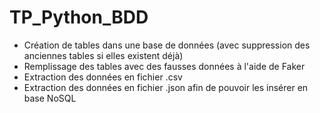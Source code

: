 # TP_Python_BDD

* Création de tables dans une base de données (avec suppression des anciennes tables si elles existent déjà)
* Remplissage des tables avec des fausses données à l'aide de Faker
* Extraction des données en fichier .csv
* Extraction des données en fichier .json afin de pouvoir les insérer en base NoSQL
